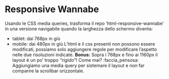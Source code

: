 Responsive Wannabe
===
Usando le CSS media queries, trasforma il repo ‘html-responsive-wannabe’ in una versione navigabile quando la larghezza dello schermo diventa:
- tablet: dai 768px in giù
- mobile: dai 480px in giù
L’html e il css presenti non possono essere modificati, possiamo solo aggiungere regole per modificare l’aspetto nelle due risoluzioni indicate.
**Bonus:**
Sopra i 768px e fino ai 1160px il layout è un po’ troppo *“rigido”*! Come mai? :faccia_pensosa:
Aggiungiamo una media query per sistemare il layout e non far comparire la scrollbar orizzontale.